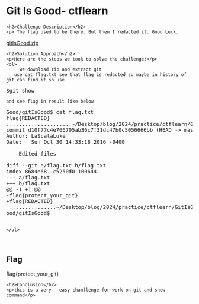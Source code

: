 
<!DOCTYPE html>
<html>

<body>
    <h1>Git Is Good- ctflearn</h1>

    <h2>Challenge Description</h2>
    <p> The flag used to be there. But then I redacted it. Good Luck. 
<a href="https://cybersecctf.github.io/blog/2024/practice/ctflearn/GitIsGood/gitIsGood.zip">gitIsGood.zip</a>
</p>
 
    <h2>Solution Approach</h2>
    <p>Here are the steps we took to solve the challenge:</p>
    <ol>
         we download zip and extract git 
       use cat flag.txt see that flag is redacted so maybe in history of git can find it so use
<pre>
$git show
</pre>
    and see flag in result like below
<pre>
Good/gitIsGood$ cat flag.txt
flag{REDACTED}
....................:~/Desktop/blog/2024/practice/ctflearn/GitIsGood/gitIsGood$ git show
commit d10f77c4e766705ab36c7f31dc47b0c5056666bb (HEAD -> master)
Author: LaScalaLuke <lascala.luke@gmail.com>
Date:   Sun Oct 30 14:33:18 2016 -0400

    Edited files

diff --git a/flag.txt b/flag.txt
index 8684e68..c5250d0 100644
--- a/flag.txt
+++ b/flag.txt
@@ -1 +1 @@
-flag{protect_your_git}
+flag{REDACTED}
 ...............~/Desktop/blog/2024/practice/ctflearn/GitIsG
ood/gitIsGood$ 

</pre>

    </ol>
<br>
    <h2>Flag</h2>
    <p class="flag">flag{protect_your_git}
</p>

    <h2>Conclusion</h2>
    <p>this is a very   easy chanllenge for work on git and show command</p>
</body>
</html>


